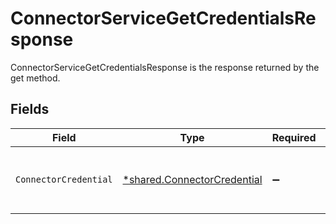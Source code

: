 # ConnectorServiceGetCredentialsResponse

ConnectorServiceGetCredentialsResponse is the response returned by the get method.


## Fields

| Field                                                                          | Type                                                                           | Required                                                                       | Description                                                                    |
| ------------------------------------------------------------------------------ | ------------------------------------------------------------------------------ | ------------------------------------------------------------------------------ | ------------------------------------------------------------------------------ |
| `ConnectorCredential`                                                          | [*shared.ConnectorCredential](../../models/shared/connectorcredential.md)      | :heavy_minus_sign:                                                             | ConnectorCredential is used by a connector to authenticate with conductor one. |